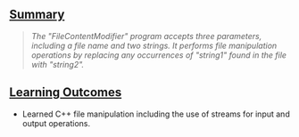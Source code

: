 <h2><u>Summary</u></h2>

> *The "FileContentModifier" program accepts three parameters, including a file name and two strings. It performs file manipulation operations by replacing any occurrences of "string1" found in the file with "string2".*

<h2><u>Learning Outcomes</u></h2>

- Learned C++ file manipulation including the use of streams for input and output operations.
